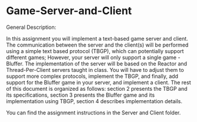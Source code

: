 # Game-Server-and-Client

General Description:

In this assignment you will implement a text-based game server and client. The communication between the
server and the client(s) will be performed using a simple text based protocol (TBGP), which can potentially
support different games; However, your server will only support a single game - Bluffer.
The implementation of the server will be based on the Reactor and Thread-Per-Client servers taught in class.
You will have to adjust them to support more complex protocols, implement the TBGP, and finally, add support
for the Bluffer game in your server, and implement a client.
The rest of this document is organized as follows: section 2 presents the TBGP and its specifications, section 3
presents the Bluffer game and its implementation using TBGP, section 4 describes implementation details.

You can find the assignment instructions in the Server and Client folder.
